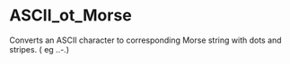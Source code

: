 # ASCII_ot_Morse
Converts an ASCII character to corresponding Morse string with dots and stripes. ( eg ..-.)
